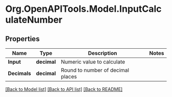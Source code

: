 
# Org.OpenAPITools.Model.InputCalculateNumber

## Properties

Name | Type | Description | Notes
------------ | ------------- | ------------- | -------------
**Input** | **decimal** | Numeric value to calculate | 
**Decimals** | **decimal** | Round to number of decimal places | 

[[Back to Model list]](../README.md#documentation-for-models)
[[Back to API list]](../README.md#documentation-for-api-endpoints)
[[Back to README]](../README.md)

